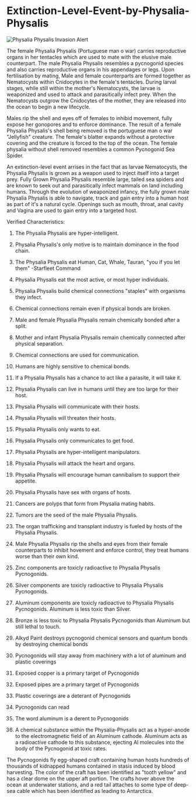 # Extinction-Level-Event-by-Physalia-Physalis
![Physalia Physalis Invasion Alert](https://d1vqblqxu9wcq3.cloudfront.net/images/invasion-gundam-news.png)

The female Physalia Physalis (Portuguese man o war) carries reproductive organs in her tentacles which are used to mate with the elusive male counterpart. The male Physalia Physalis resembles a pycnogonid species and also carries reproductive organs in his appendages or legs. Upon fertilisation by mating, Male and female counterparts are formed together as Nematocysts within Cnidocytes in the female's tentacles. During larval stages, while still within the mother's Nematocysts, the larvae is weaponized and used to attack and parasitically infect prey. When the Nematocysts outgrow the Cnidocytes of the mother, they are released into the ocean to begin a new lifecycle.

Males rip the shell and eyes off of females to inhibid movement, fully expose her gonopores and to enforce dominance. The result of a female Physalia Physalis's shell being removed is the portuguese man o war "Jellyfish" creature. The female's blatter expands without a protective covering and the creature is forced to the top of the ocean. The female physalia without shell removed resembles a common Pycnogonid Sea Spider.

An extinction-level event arrises in the fact that as larvae Nematocysts, the Physalia Physalis is grown as a weapon used to inject itself into a target prey. Fully Grown Physalia Physalis resemble large, tailed sea spiders and are known to seek out and parasitically infect mammals on land including humans. Through the evolution of weaponized infancy, the fully grown male Physalia Physalis is able to navigate, track and gain entry into a human host as part of it's a natural cycle. Openings such as mouth, throat, anal cavity and Vagina are used to gain entry into a targeted host.

Verified Characteristics:

1. The Physalia Physalis are hyper-intelligent.

2. Physalia Physalis's only motive is to maintain dominance in the food chain.

3. The Physalia Physalis eat Human, Cat, Whale, Tauran, "you if you let them" -Starfleet Command

4. Physalia Physalis eat the most active, or most hyper individuals.

5. Physalia Physalis build chemical connections "staples" with organisms they infect.

6. Chemical connections remain even if physical bonds are broken.

7. Male and female Physalia Physalis remain chemically bonded after a split.

8. Mother and infant Physalia Physalis remain chemically connected after physical separation.

9. Chemical connections are used for communication.

10. Humans are highly sensitive to chemical bonds.

11. If a Physalia Physalis has a chance to act like a parasite, it will take it.

12. Physalia Physalis can live in humans until they are too large for their host.

13. Physalia Physalis will communicate with their hosts.

14. Physalia Physalis will threaten their hosts.

15. Physalia Physalis only wants to eat.

16. Physalia Physalis only communicates to get food.

17. Physalia Physalis are hyper-intelligent manipulators.

18. Physalia Physalis will attack the heart and organs.

19. Physalia Physalis will encourage human cannibalism to support their appetite.

20. Physalia Physalis have sex with organs of hosts.

21. Cancers are polyps that form from Physalia mating habits.

22. Tumors are the seed of the male Physalia Physalis.

23. The organ trafficking and transplant industry is fueled by hosts of the Physalia Physalis.

24. Male Physalia Physalis rip the shells and eyes from their female counterparts to inhibit hovement and enforce control, they treat humans worse than their own kind.

25. Zinc components are toxicly radioactive to Physalia Physalis Pycnogonids.

26. Silver components are toxicly radioactive to Physalia Physalis Pycnogonids.

27. Aluminum components are toxicly radioactive to Physalia Physalis Pycnogonids. Aluminum is less toxic than Silver.

28. Bronze is less toxic to Physalia Physalis Pycnogonids than Aluminum but still lethal to touch.

29. Alkyd Paint destroys pycnogonid chemical sensors and quantum bonds by destroying chemical bonds

30. Pycnogonids will stay away from machinery with a lot of aluminum and plastic coverings

31. Exposed copper is a primary target of Pycnogonids

32. Exposed pipes are a primary target of Pycnogonids

33. Plastic coverings are a deterant of Pycnogonids

34. Pycnogonids can read

35. The word aluminum is a derent to Pycnogonids

36. A chemical substance within the Physalia-Physalis act as a hyper-anode to the electromagnetic field of an Aluminum cathode. Aluminum acts as a radioactive cathode to this substance, ejecting Al molecules into the body of the Pycnogonid at toxic rates.

The Pycnogonids fly egg-shaped craft containing human hosts hundreds of thousands of kidnapped humans contained in stasis induced by blood harvesting. The color of the craft has been identified as "tooth yellow" and has a clear dome on the upper aft portion. The crafts hover above the ocean at underwater stations, and a red tail attaches to some type of deep-sea cable which has been identified as leading to Antarctica.

